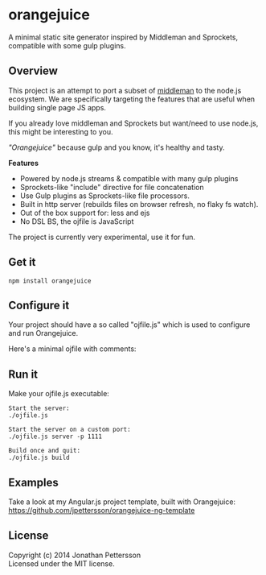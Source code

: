 # orangejuice 

A minimal static site generator inspired by Middleman and Sprockets, compatible with some gulp plugins.

## Overview
This project is an attempt to port a subset of [middleman](http://middlemanapp.com) to the node.js ecosystem.
We are specifically targeting the features that are useful when building single page JS apps. <br />

If you already love middleman and Sprockets but want/need to use node.js, this might be interesting to you.

*"Orangejuice"* because gulp and you know, it's healthy and tasty.


**Features**

* Powered by node.js streams & compatible with many gulp plugins
* Sprockets-like "include" directive for file concatenation
* Use Gulp plugins as Sprockets-like file processors.
* Built in http server (rebuilds files on browser refresh, no flaky fs watch).
* Out of the box support for: less and ejs
* No DSL BS, the ojfile is JavaScript

The project is currently very experimental, use it for fun.

## Get it
```
npm install orangejuice
```

## Configure it
Your project should have a so called "ojfile.js" which is used to configure and run Orangejuice.

Here's a minimal ojfile with comments:

## Run it

Make your ojfile.js executable:
```
Start the server: 
./ojfile.js

Start the server on a custom port:
./ojfile.js server -p 1111

Build once and quit:
./ojfile.js build
```

## Examples

Take a look at my Angular.js project template, built with Orangejuice:
https://github.com/jpettersson/orangejuice-ng-template

## License
Copyright (c) 2014 Jonathan Pettersson  
Licensed under the MIT license.
